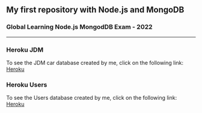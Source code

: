 <h2>My first repository with Node.js and MongoDB</h2>

<h3 align="justify">Global Learning Node.js MongodDB Exam - 2022</h3>

---

<h3 align="justify">Heroku JDM</h3>

To see the JDM car database created by me, click on the following link: [Heroku](https://tobias-people-test.herokuapp.com/api/cars)

<h3 align="justify">Heroku Users</h3>

To see the Users database created by me, click on the following link: [Heroku](https://tobias-people-test.herokuapp.com/api/people)
